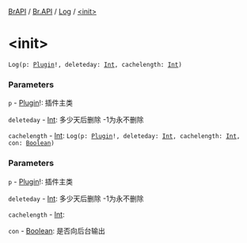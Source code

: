 [BrAPI](../../index.md) / [Br.API](../index.md) / [Log](index.md) / [&lt;init&gt;](./-init-.md)

# &lt;init&gt;

`Log(p: `[`Plugin`](https://hub.spigotmc.org/javadocs/spigot/org/bukkit/plugin/Plugin.html)`!, deleteday: `[`Int`](https://kotlinlang.org/api/latest/jvm/stdlib/kotlin/-int/index.html)`, cachelength: `[`Int`](https://kotlinlang.org/api/latest/jvm/stdlib/kotlin/-int/index.html)`)`

### Parameters

`p` - [Plugin](https://hub.spigotmc.org/javadocs/spigot/org/bukkit/plugin/Plugin.html)!: 插件主类

`deleteday` - [Int](https://kotlinlang.org/api/latest/jvm/stdlib/kotlin/-int/index.html): 多少天后删除 -1为永不删除

`cachelength` - [Int](https://kotlinlang.org/api/latest/jvm/stdlib/kotlin/-int/index.html): `Log(p: `[`Plugin`](https://hub.spigotmc.org/javadocs/spigot/org/bukkit/plugin/Plugin.html)`!, deleteday: `[`Int`](https://kotlinlang.org/api/latest/jvm/stdlib/kotlin/-int/index.html)`, cachelength: `[`Int`](https://kotlinlang.org/api/latest/jvm/stdlib/kotlin/-int/index.html)`, con: `[`Boolean`](https://kotlinlang.org/api/latest/jvm/stdlib/kotlin/-boolean/index.html)`)`

### Parameters

`p` - [Plugin](https://hub.spigotmc.org/javadocs/spigot/org/bukkit/plugin/Plugin.html)!: 插件主类

`deleteday` - [Int](https://kotlinlang.org/api/latest/jvm/stdlib/kotlin/-int/index.html): 多少天后删除 -1为永不删除

`cachelength` - [Int](https://kotlinlang.org/api/latest/jvm/stdlib/kotlin/-int/index.html):

`con` - [Boolean](https://kotlinlang.org/api/latest/jvm/stdlib/kotlin/-boolean/index.html): 是否向后台输出